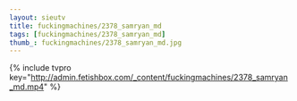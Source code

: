 ```yaml
--- 
layout: sieutv
title: fuckingmachines/2378_samryan_md
tags: [fuckingmachines/2378_samryan_md]
thumb_: fuckingmachines/2378_samryan_md.jpg
---
```

{% include tvpro key="http://admin.fetishbox.com/_content/fuckingmachines/2378_samryan_md.mp4" %} 
